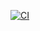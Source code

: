[![CI](https://github.com/23f2005720/extraga/actions/workflows/ci.yml/badge.svg)](https://github.com/23f2005720/extraga/actions/workflows/ci.yml)
